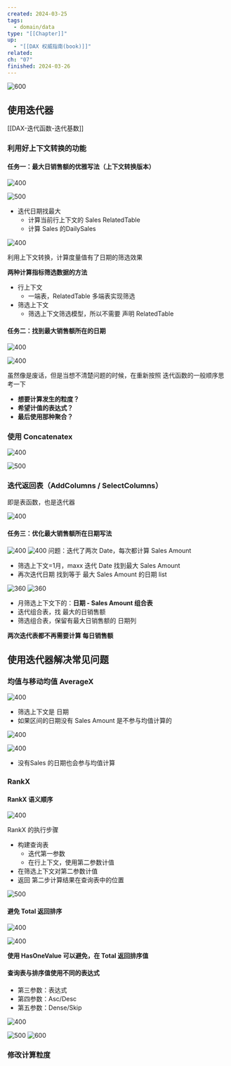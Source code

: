 ```yaml
---
created: 2024-03-25
tags:
  - domain/data
type: "[[Chapter]]"
up:
  - "[[DAX 权威指南(book)]]"
related: 
ch: "07"
finished: 2024-03-26
---
```


![600](https://s1.vika.cn/space/2024/03/25/bb2ac18a15654b3d9c54df35c20528f0)



## 使用迭代器

[[DAX-迭代函数-迭代基数]]


### 利用好上下文转换的功能

#### 任务一：最大日销售额的优雅写法（上下文转换版本）

![400](https://s1.vika.cn/space/2024/03/26/cfd68d8ddb0f4f3a947051f0ef583ead)



![500](https://s1.vika.cn/space/2024/03/26/dceea1cc06214353b37f68507b1819ea)

- 迭代日期找最大
	- 计算当前行上下文的 Sales RelatedTable
	- 计算 Sales 的DailySales

![400](https://s1.vika.cn/space/2024/03/26/823ddb8acf6e4015b4f8c5f8e8ce2440)

利用上下文转换，计算度量值有了日期的筛选效果

**两种计算指标筛选数据的方法**
- 行上下文
	- 一端表，RelatedTable 多端表实现筛选
- 筛选上下文
	- 筛选上下文筛选模型，所以不需要 声明 RelatedTable

#### 任务二：找到最大销售额所在的日期

![400](https://s1.vika.cn/space/2024/03/26/65cf37edcfa44b1093b2c230cf431d0e)

![400](https://s1.vika.cn/space/2024/03/26/b606272242ba460ebff262623b224840)

虽然像是废话，但是当想不清楚问题的时候，在重新按照 迭代函数的一般顺序思考一下

- **想要计算发生的粒度？**
- **希望计值的表达式？**
- **最后使用那种聚合？**




### 使用 Concatenatex

![400](https://s1.vika.cn/space/2024/03/26/dcfef6ec5151461383ab06235a1b46bc)

![500](https://s1.vika.cn/space/2024/03/26/2e723fa4a6a14f08934418e76f8d0d5f)


### 迭代返回表（AddColumns / SelectColumns）

即是表函数，也是迭代器

![400](https://s1.vika.cn/space/2024/03/26/bcdd9881f15946129e25a2b6828d3133)


#### 任务三：优化最大销售额所在日期写法
![400](https://s1.vika.cn/space/2024/03/26/65cf37edcfa44b1093b2c230cf431d0e)
![400](https://s1.vika.cn/space/2024/03/26/e31525e37884499eaeb9c4c4d48d8d8d)
问题：迭代了两次 Date，每次都计算 Sales Amount
- 筛选上下文=1月，maxx 迭代 Date 找到最大 Sales Amount
- 再次迭代日期 找到等于 最大 Sales Amount 的日期 list


![360](https://s1.vika.cn/space/2024/03/26/be72ed7371914ac096b554fb2130658b)
![360](https://s1.vika.cn/space/2024/03/26/750126252d5c476d8f5ce460f9f2b239)

- 月筛选上下文下的：**日期 - Sales Amount 组合表**
-  迭代组合表，找 最大的日销售额
- 筛选组合表，保留有最大日销售额的 日期列

**两次迭代表都不再需要计算 每日销售额**


## 使用迭代器解决常见问题


### 均值与移动均值 AverageX

![400](https://s1.vika.cn/space/2024/03/26/067845572b1d488b8791365987ed91a4)

- 筛选上下文是 日期
- 如果区间的日期没有 Sales Amount 是不参与均值计算的

![400](https://s1.vika.cn/space/2024/03/26/66227399071d4b2993bb4406d9430d33)


![400](https://s1.vika.cn/space/2024/03/26/1e06e6fc4ec242b9b644c1545778a0a1)

- 没有Sales 的日期也会参与均值计算


### RankX

#### RankX 语义顺序

![400](https://s1.vika.cn/space/2024/03/26/478e3b38d9074769a4cc7e9e98715027)

RankX 的执行步骤

- 构建查询表
	- 迭代第一参数
	- 在行上下文，使用第二参数计值
- 在筛选上下文对第二参数计值
- 返回 第二步计算结果在查询表中的位置

![500](https://s1.vika.cn/space/2024/03/26/4412d2ce7f834789a6f7e2b22ec32b38)

#### 避免 Total 返回排序

![400](https://s1.vika.cn/space/2024/03/26/386a1ab9da684789bfa5462e3c8cf23a)

![400](https://s1.vika.cn/space/2024/03/26/636c394f7d624d879fc6166869835e22)

**使用 HasOneValue 可以避免，在 Total 返回排序值**

#### 查询表与排序值使用不同的表达式

- 第三参数：表达式
- 第四参数：Asc/Desc
- 第五参数：Dense/Skip

![400](https://s1.vika.cn/space/2024/03/26/95c6855507564ed5b58569fa89883b44)

![500](https://s1.vika.cn/space/2024/03/26/8fded5e3492f4256a53405976992963d)
![600](https://s1.vika.cn/space/2024/03/26/20db95c7b4a04840829215dc40462df4)

### 修改计算粒度
